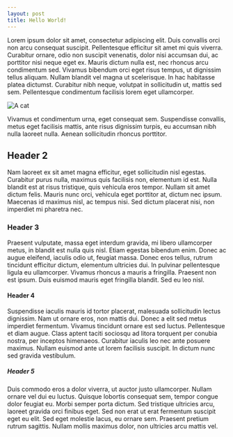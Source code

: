 ```yaml
---
layout: post
title: Hello World!
---
```


Lorem ipsum dolor sit amet, consectetur adipiscing elit. Duis convallis orci non arcu consequat suscipit. Pellentesque efficitur sit amet mi quis viverra. Curabitur ornare, odio non suscipit venenatis, dolor nisi accumsan dui, ac porttitor nisi neque eget ex. Mauris dictum nulla est, nec rhoncus arcu condimentum sed. Vivamus bibendum orci eget risus tempus, ut dignissim tellus aliquam. Nullam blandit vel magna ut scelerisque. In hac habitasse platea dictumst. Curabitur nibh neque, volutpat in sollicitudin ut, mattis sed sem. Pellentesque condimentum facilisis lorem eget ullamcorper.

![A cat](https://live.staticflickr.com/4727/27143853349_b8d0f57885_k.jpg)

Vivamus et condimentum urna, eget consequat sem. Suspendisse convallis, metus eget facilisis mattis, ante risus dignissim turpis, eu accumsan nibh nulla laoreet nulla. Aenean sollicitudin rhoncus porttitor. 

## Header 2

Nam laoreet ex sit amet magna efficitur, eget sollicitudin nisl egestas. Curabitur purus nulla, maximus quis facilisis non, elementum id est. Nulla blandit est at risus tristique, quis vehicula eros tempor. Nullam sit amet dictum felis. Mauris nunc orci, vehicula eget porttitor at, dictum nec ipsum. Maecenas id maximus nisl, ac tempus nisi. Sed dictum placerat nisi, non imperdiet mi pharetra nec.

### Header 3

Praesent vulputate, massa eget interdum gravida, mi libero ullamcorper metus, in blandit est nulla quis nisl. Etiam egestas bibendum enim. Donec ac augue eleifend, iaculis odio ut, feugiat massa. Donec eros tellus, rutrum tincidunt efficitur dictum, elementum ultricies dui. In pulvinar pellentesque ligula eu ullamcorper. Vivamus rhoncus a mauris a fringilla. Praesent non est ipsum. Duis euismod mauris eget fringilla blandit. Sed eu leo nisl.

#### Header 4

Suspendisse iaculis mauris id tortor placerat, malesuada sollicitudin lectus dignissim. Nam ut ornare eros, non mattis dui. Donec a elit sed metus imperdiet fermentum. Vivamus tincidunt ornare est sed luctus. Pellentesque et diam augue. Class aptent taciti sociosqu ad litora torquent per conubia nostra, per inceptos himenaeos. Curabitur iaculis leo nec ante posuere maximus. Nullam euismod ante ut lorem facilisis suscipit. In dictum nunc sed gravida vestibulum.

##### Header 5

Duis commodo eros a dolor viverra, ut auctor justo ullamcorper. Nullam ornare vel dui eu luctus. Quisque lobortis consequat sem, tempor congue dolor feugiat eu. Morbi semper porta dictum. Sed tristique ultricies arcu, laoreet gravida orci finibus eget. Sed non erat ut erat fermentum suscipit eget eu elit. Sed eget molestie lacus, eu ornare sem. Praesent pretium rutrum sagittis. Nullam mollis maximus dolor, non ultricies arcu mattis vel.

